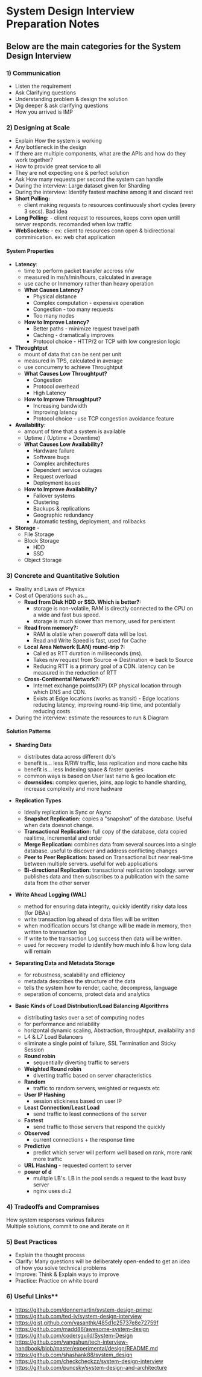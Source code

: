 # System Design Interview Preparation Notes

## Below are the main categories for the System Design Interview

### 1) Communication

- Listen the requirement
- Ask Clarifying questions
- Understanding problem & design the solution</br>
- Dig deeper & ask clarifying questions</br>
- How you arrived is IMP</br>

### 2) Designing at Scale

- Explain How the system is working</br>
- Any bottleneck in the design</br>
- If there are multiple components, what are the APIs and how do they work together?</br>
- How to provide great service to all</br>
- They are not expecting one & perfect solution
- Ask How many requests per second the system can handle
- During the interview: Large dataset given for Sharding</br>
- During the interview: Identify fastest machine among it and discard rest</br>
- **Short Polling:** 
  - client making requests to resources continuously short cycles (every 3 secs). Bad idea
- **Long Polling:** - client request to resources, keeps conn open untill server responds. recomanded when low traffic
- **WebSockets:** - ex: client to resources conn open & bidirectional comminication. ex: web chat application

#### System Properties

- **Latency**:
  - time to perform packet transfer accross n/w
  - measured in ms/s/min/hours, calculated in average
  - use cache or Inmemory rather than heavy operation
  - **What Causes Latency?** 
    -  Physical distance
    -  Complex computation - expensive operation
    -  Congestion - too many requests
    -  Too many nodes
  - **How to Improve Latency?** 
    -  Better paths - minimize request travel path
    -  Caching - dramatically improves
    -  Protocol choice - HTTP/2 or TCP with low congresion logic
- **Throughtput**
  - mount of data that can be sent per unit
  - measured in TPS, calculated in average
  - use concurreny to achieve Throughtput
  - **What Causes Low Throughtput?** 
    -  Congestion
    -  Protocol overhead
    -  High Latency
  - **How to Improve Throughtput?** 
    -  Increasing bandwidth 
    -  Improving latency
    -  Protocol choice - use TCP congestion avoidance feature
- **Availability**:
  - amount of time that a system is available
  - Uptime / (Uptime + Downtime)
  - **What Causes Low Availability?** 
    -  Hardware failure
    -  Software bugs
    -  Complex architectures
    -  Dependent service outages
    -  Request overload
    -  Deployment issues
  - **How to Improve Availability?** 
    -  Failover systems
    -  Clustering
    -  Backups & replications
    -  Geographic redundancy
    -  Automatic testing, deployment, and rollbacks 
- **Storage** -
  - File Storage
  - Block Storage
    - HDD
    - SSD
  - Object Storage

### 3) Concrete and Quantitative Solution

- Reality and Laws of Physics</br>
- Cost of Operations such as...</br>
  - **Read from Disk** **HDD or SSD. Which is better?:**
    - storage is non-volatile, RAM is directly connected to the CPU on a wide and fast bus speed.
    - storage is much slower than memory, used for persistent </br>
  - **Read from memory?:**
    - RAM is olatile when poweroff data will be lost.
    - Read and Write Speed is fast, used for Cache
  - **Local Area Network (LAN) round-trip ?:**
    - Called as RTT duration in milliseconds (ms).
    - Takes n/w request from Source => Destination => back to Source
    - Reducing RTT is a primary goal of a CDN. latency can be measured in the reduction of RTT
  - **Cross-Continental Network?:**
    - Internet exchange points(IXP) IXP physical location through which DNS and CDN.
    - Exists at Edge locations (works as transit) - Edge locations reducing latency, improving round-trip time, and potentially reducing costs
- During the interview: estimate the resources to run & Diagram

#### Solution Patterns

- **Sharding Data**</br>
  - distributes data across different db's
  - benefit is... less R/RW traffic, less replication and more cache hits
  - benefit is... less Indexing space & faster queries
  - common ways is based on User last name & geo location etc
  - **downsides:** complex queries, joins, app logic to handle sharding, increase complexity and more hadware
- **Replication Types**</br>
  - Ideally replication is Sync or Async
  - **Snapshot Replication:** copies a "snapshot" of the database. Useful when data doesnot change.
  - **Transactional Replication:** full copy of the database, data copied realtime, incremental and order
  - **Merge Replication:** combines data from several sources into a single database. useful to discover and address conflicting changes
  - **Peer to Peer Replication:** based on Transactional but near real-time between multiple servers. useful for web applications
  - **Bi-directional Replication:** transactional replication topology. server publishes data and then subscribes to a publication with the same data from the other server

- **Write Ahead Logging (WAL)**</br>
  - method for ensuring data integrity, quickly identify risky data loss (for DBAs)
  - write transaction log ahead of data files will be written
  - when modification occurs 1st change will be made in memory, then written to transaction log
  - If write to the transaction Log success then data will be written.
  - used for recovery model to identify how much info & how long data will remain
  
- **Separating Data and Metadata Storage**
  - for robustness, scalability and efficiency
  - metadata describes the structure of the data
  - tells the system how to render, cache, decompress, language
  - seperation of concerns, protect data and analytics

- **Basic Kinds of Load Distribution/Load Balancing Algorithms**
  - distributing tasks over a set of computing nodes
  - for performance and reliability
  - horizontal dynamic scaling, Abstraction, throughtput, availability and
  - L4 & L7 Load Balancers
  - eliminate a single point of failure, SSL Termination and Sticky Session
  - **Round robin** 
    - sequentially diverting traffic to servers
  - **Weighted Round robin** 
    - diverting traffic based on server characteristics
  - **Random** 
    - traffic to random servers, weighted or requests etc
  - **User IP Hashing** 
    - session stickiness based on user IP 
  - **Least Connection/Least Load**
    - send traffic to least connections of the server
  - **Fastest**
    - send traffic to those servers that respond the quickly 
  - **Observed** 
    - current connections + the response time
  - **Predictive**
    - predict which server will perform well based on rank, more rank more traffic   
  - **URL Hashing** - requested content to server
  - **power of d** 
    - mulitple LB's. LB in the pool sends a request to the least busy server
    - nginx uses d=2

### 4) Tradeoffs and Compramises

How system responses various failures</br>
Multiple solutions, commit to one and iterate on it</br>

### 5) Best Practices

- Explain the thought process</br>
- Clarify: Many questions will be deliberately open-ended to get an idea of how you solve technical problems
- Improve: Think & Explain ways to improve</br>
- Practice: Practice on white board

### 6) Useful Links\*\*

- <https://github.com/donnemartin/system-design-primer>
- <https://github.com/ted-ly/system-design-interview>
- <https://gist.github.com/vasanthk/485d1c25737e8e72759f>
- <https://github.com/madd86/awesome-system-design>
- <https://github.com/codersguild/System-Design>
- <https://github.com/yangshun/tech-interview-handbook/blob/master/experimental/design/README.md>
- <https://github.com/shashank88/system_design>
- <https://github.com/checkcheckzz/system-design-interview>
- <https://github.com/puncsky/system-design-and-architecture>
